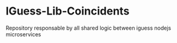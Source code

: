 # IGuess-Lib-Coincidents
Repository responsable by all shared logic between iguess nodejs microservices
